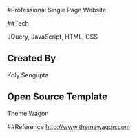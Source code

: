 #Professional Single Page Website

##Tech

JQuery, JavaScript, HTML, CSS

## Created By
Koly Sengupta

## Open Source Template 
Theme Wagon

##Reference
http://www.themewagon.com




